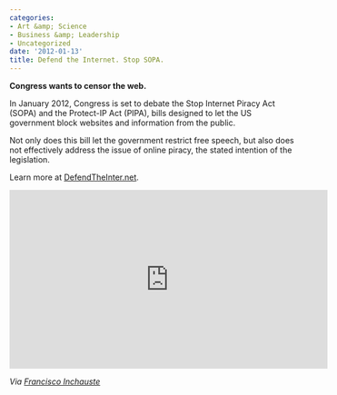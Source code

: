```yaml
---
categories:
- Art &amp; Science
- Business &amp; Leadership
- Uncategorized
date: '2012-01-13'
title: Defend the Internet. Stop SOPA.
---
```


<strong>Congress wants to censor the web.</strong>

In January 2012, Congress is set to debate the Stop Internet Piracy Act (SOPA) and the Protect-IP Act (PIPA), bills designed to let the US government block websites and information from the public.

Not only does this bill let the government restrict free speech, but also does not effectively address the issue of online piracy, the stated intention of the legislation.

Learn more at <a href="http://defendtheinter.net/">DefendTheInter.net</a>.

<iframe class="alignc" src="https://player.vimeo.com/video/31100268?byline=0&amp;portrait=0" width="560" height="315" frameborder="0" webkitAllowFullScreen mozallowfullscreen allowFullScreen></iframe>

<em>Via <a href="http://twitter.com/iamfinch">Francisco Inchauste</a></em>
